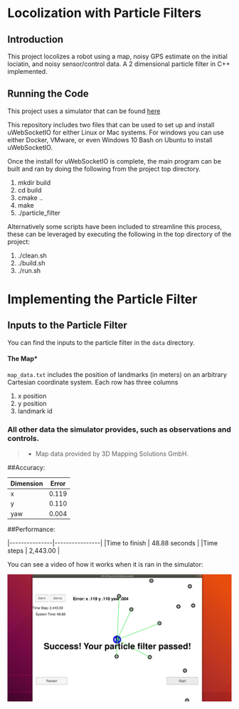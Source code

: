 # Locolization with Particle Filters


## Introduction
This project locolizes a robot using a map, noisy GPS estimate on the initial lociatin, and noisy sensor/control data. A 2 dimensional particle filter in C++ implemented.

## Running the Code
This project uses a simulator that can be found [here](https://github.com/udacity/self-driving-car-sim/releases)

This repository includes two files that can be used to set up and install uWebSocketIO for either Linux or Mac systems. For windows you can use either Docker, VMware, or even Windows 10 Bash on Ubuntu to install uWebSocketIO.

Once the install for uWebSocketIO is complete, the main program can be built and ran by doing the following from the project top directory.

1. mkdir build
2. cd build
3. cmake ..
4. make
5. ./particle_filter

Alternatively some scripts have been included to streamline this process, these can be leveraged by executing the following in the top directory of the project:

1. ./clean.sh
2. ./build.sh
3. ./run.sh

# Implementing the Particle Filter

## Inputs to the Particle Filter
You can find the inputs to the particle filter in the `data` directory.

#### The Map*
`map_data.txt` includes the position of landmarks (in meters) on an arbitrary Cartesian coordinate system. Each row has three columns
1. x position
2. y position
3. landmark id

### All other data the simulator provides, such as observations and controls.

> * Map data provided by 3D Mapping Solutions GmbH.


##Accuracy:

| Dimension     | Error	 |
|---------------|--------|
|x              | 0.119  |
|y              | 0.110  |
|yaw            | 0.004  |


##Performance:

|---------------|----------------|
|Time to finish | 48.88 seconds  |
|Time steps     | 2,443.00       |


You can see a video of how it works when it is ran in the simulator:

[![Final result video](./Success_kidnapped_vehicle_project.jpg)](https://www.youtube.com/watch?v=-RZSj1V07jE)
